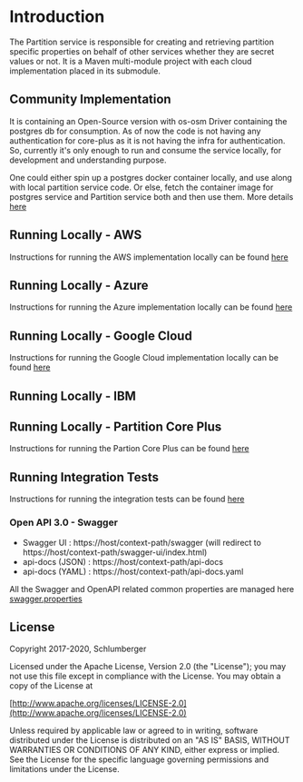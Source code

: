 # Introduction

The Partition service is responsible for creating and retrieving partition specific properties on behalf of other services whether they are secret values or not. It is a Maven multi-module project with each cloud implementation placed in its submodule.

## Community Implementation
It is containing an Open-Source version with os-osm Driver containing the postgres db for consumption. As of now the code is not having any authentication for core-plus as it is not having the infra for authentication.
So, currently it's only enough to run and consume the service locally, for development and understanding purpose.

One could either spin up a postgres docker container locally, and use along with local partition service code. Or else, fetch the container image for postgres service and Partition service both and then use them. More details [here](./README.md#running-locally---partition-core-plus) 

## Running Locally - AWS

Instructions for running the AWS implementation locally can be found [here](./provider/partition-aws/README.md)

## Running Locally - Azure

Instructions for running the Azure implementation locally can be found [here](./provider/partition-azure/README.md)

## Running Locally - Google Cloud

Instructions for running the Google Cloud implementation locally can be found [here](./provider/partition-gc/README.md)

## Running Locally - IBM

## Running Locally - Partition Core Plus
Instructions for running the Partion Core Plus can be found [here](./partition-core-plus/README.md)

## Running Integration Tests

Instructions for running the integration tests can be found [here](./testing/README.md)

### Open API 3.0 - Swagger
- Swagger UI : https://host/context-path/swagger (will redirect to https://host/context-path/swagger-ui/index.html)
- api-docs (JSON) : https://host/context-path/api-docs
- api-docs (YAML) : https://host/context-path/api-docs.yaml

All the Swagger and OpenAPI related common properties are managed here [swagger.properties](./partition-core/src/main/resources/swagger.properties)

## License

Copyright 2017-2020, Schlumberger

Licensed under the Apache License, Version 2.0 (the "License");
you may not use this file except in compliance with the License.
You may obtain a copy of the License at

[http://www.apache.org/licenses/LICENSE-2.0](http://www.apache.org/licenses/LICENSE-2.0)

Unless required by applicable law or agreed to in writing, software
distributed under the License is distributed on an "AS IS" BASIS,
WITHOUT WARRANTIES OR CONDITIONS OF ANY KIND, either express or implied.
See the License for the specific language governing permissions and
limitations under the License.
